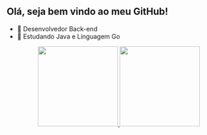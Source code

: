 ## Olá, seja bem vindo ao meu GitHub!

- 🔭 Desenvolvedor Back-end
- 🌱 Estudando Java e Linguagem Go

<div align="center">
  <a href="https://github.com/matheus321699">
  <img height="180em" src="https://github-readme-stats.vercel.app/api?username=matheus321699&show_icons=true&theme=dark&include_all_commits=true&count_private=true"/>
  <img height="180em" src="https://github-readme-stats.vercel.app/api/top-langs/?username=matheus321699&layout=compact&langs_count=7&theme=dark"/>
</div>


